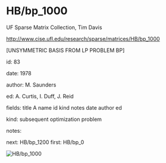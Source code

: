 # HB/bp_1000

 UF Sparse Matrix Collection, Tim Davis

 http://www.cise.ufl.edu/research/sparse/matrices/HB/bp_1000

 [UNSYMMETRIC BASIS FROM LP PROBLEM BP]

 id: 83

 date: 1978

 author: M. Saunders

 ed: A. Curtis, I. Duff, J. Reid

 fields: title A name id kind notes date author ed

 kind: subsequent optimization problem

 notes:

 next: HB/bp_1200 first: HB/bp_0

![HB/bp_1000](http://yifanhu.net/GALLERY/GRAPHS/GIF_SMALL/HB@bp_1000.gif)
